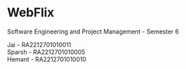 # WebFlix  

Software Engineering and Project Management - Semester 6  
  
Jai - RA2212701010011  
Sparsh - RA2212701010005  
Hemant - RA2212701010010  
